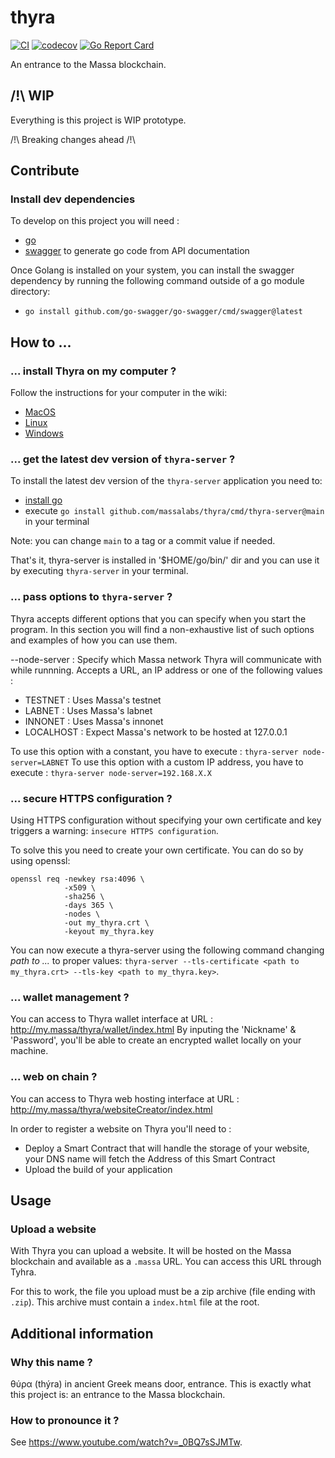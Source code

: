 # thyra

[![CI](https://github.com/massalabs/thyra/actions/workflows/CI.yml/badge.svg)](https://github.com/massalabs/thyra/actions/workflows/CI.yml)
[![codecov](https://codecov.io/gh/massalabs/thyra/branch/main/graph/badge.svg?token=592LPZLC4M)](https://codecov.io/gh/massalabs/thyra)
[![Go Report Card](https://goreportcard.com/badge/github.com/massalabs/thyra)](https://goreportcard.com/report/github.com/massalabs/thyra)

An entrance to the Massa blockchain.

## /!\ WIP

Everything is this project is WIP prototype.

/!\ Breaking changes ahead /!\

## Contribute

### Install dev dependencies

To develop on this project you will need :

-   [go](https://go.dev/doc/install)
-   [swagger](https://github.com/go-swagger/go-swagger) to generate go code from API documentation

Once Golang is installed on your system, you can install the swagger dependency by running the following command outside of a go module directory:

-   `go install github.com/go-swagger/go-swagger/cmd/swagger@latest`

## How to ...

### ... install Thyra on my computer ?

Follow the instructions for your computer in the wiki:

-   [MacOS](https://github.com/massalabs/thyra/blob/main/INSTALLATION.md#macos)
-   [Linux](https://github.com/massalabs/thyra/blob/main/INSTALLATION.md#linux)
-   [Windows](https://github.com/massalabs/thyra/blob/main/INSTALLATION.md#windows)

### ... get the latest dev version of `thyra-server` ?

To install the latest dev version of the `thyra-server` application you need to:

-   [install go](https://go.dev/doc/install)
-   execute `go install github.com/massalabs/thyra/cmd/thyra-server@main` in your terminal

Note: you can change `main` to a tag or a commit value if needed.

That's it, thyra-server is installed in '$HOME/go/bin/' dir and you can use it by executing `thyra-server` in your terminal.

### ... pass options to `thyra-server` ?

Thyra accepts different options that you can specify when you start the program.
In this section you will find a non-exhaustive list of such options and examples of how you can use them.

--node-server : Specify which Massa network Thyra will communicate with while runnning.
Accepts a URL, an IP address or one of the following values :

-   TESTNET : Uses Massa's testnet
-   LABNET : Uses Massa's labnet
-   INNONET : Uses Massa's innonet
-   LOCALHOST : Expect Massa's network to be hosted at 127.0.0.1

To use this option with a constant, you have to execute :
`thyra-server node-server=LABNET`
To use this option with a custom IP address, you have to execute :
`thyra-server node-server=192.168.X.X`

### ... secure HTTPS configuration ?

Using HTTPS configuration without specifying your own certificate and key triggers a warning: `insecure HTTPS configuration`.

To solve this you need to create your own certificate. You can do so by using openssl:

```shell
openssl req -newkey rsa:4096 \
            -x509 \
            -sha256 \
            -days 365 \
            -nodes \
            -out my_thyra.crt \
            -keyout my_thyra.key
```

You can now execute a thyra-server using the following command changing _path to ..._ to proper values:
`thyra-server --tls-certificate <path to my_thyra.crt> --tls-key <path to my_thyra.key>`.

### ... wallet management ?

You can access to Thyra wallet interface at URL : http://my.massa/thyra/wallet/index.html
By inputing the 'Nickname' & 'Password', you'll be able to create an encrypted wallet locally on your machine.

### ... web on chain ?

You can access to Thyra web hosting interface at URL : http://my.massa/thyra/websiteCreator/index.html

In order to register a website on Thyra you'll need to :

-   Deploy a Smart Contract that will handle the storage of your website, your DNS name will fetch the Address of this Smart Contract
-   Upload the build of your application

## Usage

### Upload a website

With Thyra you can upload a website. It will be hosted on the Massa blockchain and available as a `.massa` URL. You can access this URL through Tyhra.

For this to work, the file you upload must be a zip archive (file ending with `.zip`). This archive must contain a `index.html` file at the root.

## Additional information

### Why this name ?

θύρα (thýra) in ancient Greek means door, entrance. This is exactly what this project is: an entrance to the Massa blockchain.

### How to pronounce it ?

See https://www.youtube.com/watch?v=_0BQ7sSJMTw.
